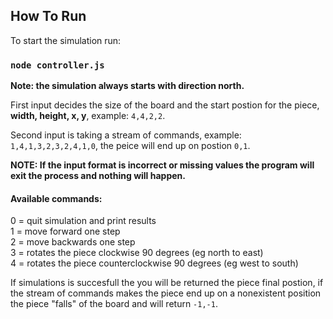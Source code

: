 ## How To Run

To start the simulation run:

### `node controller.js`

**Note: the simulation always starts with direction north.**

First input decides the size of the board and the start postion for the piece, **width, height, x, y**, example: `4,4,2,2`.

Second input is taking a stream of commands, example: `1,4,1,3,2,3,2,4,1,0`, the peice will end up on postion `0,1`.

**NOTE: If the input format is incorrect or missing values the program will exit the process and nothing will happen.**

#### Available commands:
  0 = quit simulation and print results <br />
  1 = move forward one step <br />
  2 = move backwards one step <br />
  3 = rotates the piece clockwise 90 degrees (eg north to east) <br />
  4 = rotates the piece counterclockwise 90 degrees (eg west to south) <br />

If simulations is succesfull the you will be returned the piece final postion, if the stream of commands makes the piece end up on a nonexistent position the piece "falls" of the board and will return `-1,-1`.
